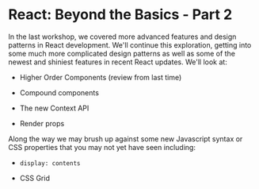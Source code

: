 # React: Beyond the Basics - Part 2

In the last workshop, we covered more advanced features and design patterns in React development. We'll continue this exploration, getting into some much more complicated design patterns as well as some of the newest and shiniest features in recent React updates. We'll look at:

* Higher Order Components (review from last time)

* Compound components

* The new Context API

* Render props

Along the way we may brush up against some new Javascript syntax or CSS properties that you may not yet have seen including:

* `display: contents`

* CSS Grid
